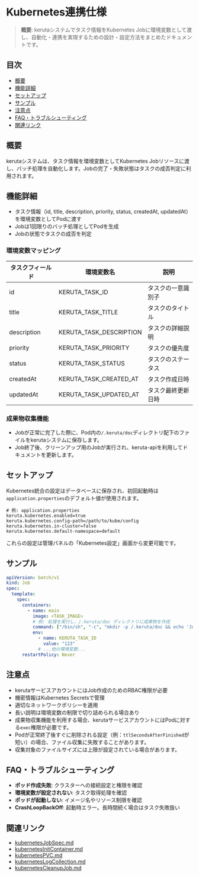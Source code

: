 # Kubernetes連携仕様

> **概要**: kerutaシステムでタスク情報をKubernetes Jobに環境変数として渡し、自動化・連携を実現するための設計・設定方法をまとめたドキュメントです。

## 目次
- [概要](#概要)
- [機能詳細](#機能詳細)
- [セットアップ](#セットアップ)
- [サンプル](#サンプル)
- [注意点](#注意点)
- [FAQ・トラブルシューティング](#faqトラブルシューティング)
- [関連リンク](#関連リンク)

## 概要
kerutaシステムは、タスク情報を環境変数としてKubernetes Jobリソースに渡し、バッチ処理を自動化します。Jobの完了・失敗状態はタスクの成否判定に利用されます。

## 機能詳細
- タスク情報（id, title, description, priority, status, createdAt, updatedAt）を環境変数としてPodに渡す
- Jobは1回限りのバッチ処理としてPodを生成
- Jobの状態でタスクの成否を判定

### 環境変数マッピング
| タスクフィールド    | 環境変数名                   | 説明                |
|-------------|-------------------------|---------------------|
| id          | KERUTA_TASK_ID          | タスクの一意識別子   |
| title       | KERUTA_TASK_TITLE       | タスクのタイトル     |
| description | KERUTA_TASK_DESCRIPTION | タスクの詳細説明     |
| priority    | KERUTA_TASK_PRIORITY    | タスクの優先度      |
| status      | KERUTA_TASK_STATUS      | タスクのステータス   |
| createdAt   | KERUTA_TASK_CREATED_AT  | タスク作成日時      |
| updatedAt   | KERUTA_TASK_UPDATED_AT  | タスク最終更新日時   |

### 成果物収集機能
- Jobが正常に完了した際に、Pod内の`/.keruta/doc`ディレクトリ配下のファイルをkerutaシステムに保存します。
- Job終了後、クリーンアップ用のJobが実行され、keruta-apiを利用してドキュメントを更新します。

## セットアップ
Kubernetes統合の設定はデータベースに保存され、初回起動時は`application.properties`のデフォルト値が使用されます。

```properties
# 例: application.properties
keruta.kubernetes.enabled=true
keruta.kubernetes.config-path=/path/to/kube/config
keruta.kubernetes.in-cluster=false
keruta.kubernetes.default-namespace=default
```

これらの設定は管理パネルの「Kubernetes設定」画面から変更可能です。

## サンプル
```yaml
apiVersion: batch/v1
kind: Job
spec:
  template:
    spec:
      containers:
        - name: main
          image: <TASK_IMAGE>
          # 例: 処理を実行し、/.keruta/doc ディレクトリに成果物を作成
          command: ["/bin/sh", "-c", "mkdir -p /.keruta/doc && echo 'Job completed successfully.' > /.keruta/doc/README.md"]
          env:
            - name: KERUTA_TASK_ID
              value: "123"
            # ...他の環境変数...
      restartPolicy: Never
```
## 注意点
- kerutaサービスアカウントにはJob作成のためのRBAC権限が必要
- 機密情報はKubernetes Secretsで管理
- 適切なネットワークポリシーを適用
- 長い説明は環境変数の制限で切り詰められる場合あり
- 成果物収集機能を利用する場合、kerutaサービスアカウントにはPodに対する`exec`権限が必要です。
- Podが正常終了後すぐに削除される設定（例：`ttlSecondsAfterFinished`が短い）の場合、ファイル収集に失敗することがあります。
- 収集対象のファイルサイズには上限が設定されている場合があります。

## FAQ・トラブルシューティング
- **ポッド作成失敗**: クラスターへの接続設定と権限を確認
- **環境変数が設定されない**: タスク取得処理を確認
- **ポッドが起動しない**: イメージ名やリソース制限を確認
- **CrashLoopBackOff**: 起動時エラー。長時間続く場合はタスク失敗扱い

## 関連リンク
- [kubernetesJobSpec.md](./kubernetesJobSpec.md)
- [kubernetesInitContainer.md](./kubernetesInitContainer.md)
- [kubernetesPVC.md](./kubernetesPVC.md)
- [kubernetesLogCollection.md](./kubernetesLogCollection.md)
- [kubernetesCleanupJob.md](./kubernetesCleanupJob.md)
